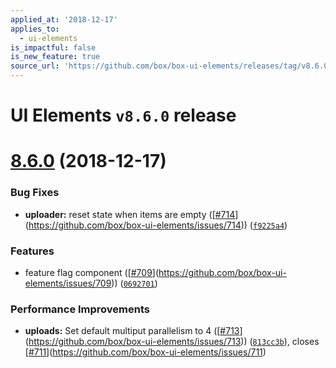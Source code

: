 ```yaml
---
applied_at: '2018-12-17'
applies_to:
  - ui-elements
is_impactful: false
is_new_feature: true
source_url: 'https://github.com/box/box-ui-elements/releases/tag/v8.6.0'
---
```


# UI Elements `v8.6.0` release

# [8.6.0]([v8.5.12...v8.6.0](https://github.com/box/box-ui-elements/compare/v8.5.12...v8.6.0)) (2018-12-17)


### Bug Fixes

* **uploader:** reset state when items are empty ([[#714](https://github.com/box/box-ui-elements/pull/714)](https://github.com/box/box-ui-elements/issues/714)) ([`f9225a4`](https://github.com/box/box-ui-elements/commit[`f9225a4`](https://github.com/box/box-ui-elements/commit/f9225a4)))


### Features

* feature flag component ([[#709](https://github.com/box/box-ui-elements/pull/709)](https://github.com/box/box-ui-elements/issues/709)) ([`0692701`](https://github.com/box/box-ui-elements/commit[`0692701`](https://github.com/box/box-ui-elements/commit/0692701)))


### Performance Improvements

* **uploads:** Set default multiput parallelism to 4 ([[#713](https://github.com/box/box-ui-elements/pull/713)](https://github.com/box/box-ui-elements/issues/713)) ([`813cc3b`](https://github.com/box/box-ui-elements/commit[`813cc3b`](https://github.com/box/box-ui-elements/commit/813cc3b))), closes [[#711](https://github.com/box/box-ui-elements/pull/711)](https://github.com/box/box-ui-elements/issues/711)



